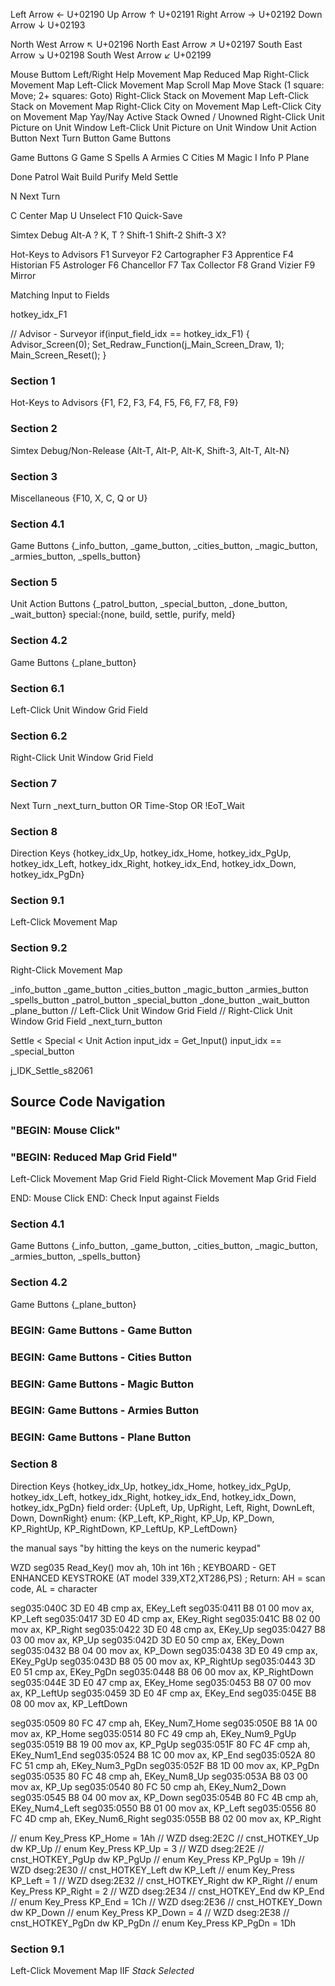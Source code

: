 


Left Arrow
←
U+02190
Up Arrow
↑
U+02191
Right Arrow
→
U+02192
Down Arrow
↓
U+02193

North West Arrow
↖
U+02196
North East Arrow
↗
U+02197
South East Arrow
↘
U+02198
South West Arrow
↙
U+02199


Mouse Buttom
Left/Right
Help
Movement Map
Reduced Map
Right-Click Movement Map
Left-Click Movement Map
Scroll Map
Move Stack  (1 square: Move; 2+ squares: Goto)
Right-Click Stack on Movement Map
Left-Click Stack on Movement Map
Right-Click City on Movement Map
Left-Click City on Movement Map
Yay/Nay Active Stack
Owned / Unowned
Right-Click Unit Picture on Unit Window
Left-Click Unit Picture on Unit Window
Unit Action Button
Next Turn Button
Game Buttons





Game Buttons
G   Game
S   Spells
A   Armies
C   Cities
M   Magic
I   Info
P   Plane

Done
Patrol
Wait
Build
Purify
Meld
Settle

N   Next Turn

C   Center Map
U   Unselect
F10 Quick-Save

Simtex Debug
Alt-A
? K, T ?
Shift-1
Shift-2
Shift-3
X?

Hot-Keys to Advisors
F1  Surveyor
F2  Cartographer
F3  Apprentice
F4  Historian
F5  Astrologer
F6  Chancellor
F7  Tax Collector
F8  Grand Vizier
F9  Mirror


Matching Input to Fields

hotkey_idx_F1

// Advisor - Surveyor
if(input_field_idx == hotkey_idx_F1)
{
    Advisor_Screen(0);
    Set_Redraw_Function(j_Main_Screen_Draw, 1);
    Main_Screen_Reset();
}

### Section 1
Hot-Keys to Advisors    {F1, F2, F3, F4, F5, F6, F7, F8, F9}
### Section 2
Simtex Debug/Non-Release    {Alt-T, Alt-P, Alt-K, Shift-3, Alt-T, Alt-N}
### Section 3
Miscellaneous           {F10, X, C, Q or U}
### Section 4.1
Game Buttons            {_info_button, _game_button, _cities_button, _magic_button, _armies_button, _spells_button}
### Section 5
Unit Action Buttons     {_patrol_button, _special_button, _done_button, _wait_button} special:{none, build, settle, purify, meld}
### Section 4.2
Game Buttons            {_plane_button}
### Section 6.1
Left-Click Unit Window Grid Field
### Section 6.2
Right-Click Unit Window Grid Field
### Section 7
Next Turn               _next_turn_button OR Time-Stop OR !EoT_Wait
### Section 8
Direction Keys          {hotkey_idx_Up, hotkey_idx_Home, hotkey_idx_PgUp, hotkey_idx_Left, hotkey_idx_Right, hotkey_idx_End, hotkey_idx_Down, hotkey_idx_PgDn}
### Section 9.1
Left-Click Movement Map
### Section 9.2
Right-Click Movement Map



_info_button
_game_button
_cities_button
_magic_button
_armies_button
_spells_button
_patrol_button
_special_button
_done_button
_wait_button
_plane_button
// Left-Click Unit Window Grid Field
// Right-Click Unit Window Grid Field
_next_turn_button



Settle < Special < Unit Action
input_idx = Get_Input()
input_idx == _special_button

j_IDK_Settle_s82061


## Source Code Navigation

### "BEGIN: Mouse Click"
### "BEGIN: Reduced Map Grid Field"
Left-Click Movement Map Grid Field
Right-Click Movement Map Grid Field



END: Mouse Click
END: Check Input against Fields


### Section 4.1
Game Buttons            {_info_button, _game_button, _cities_button, _magic_button, _armies_button, _spells_button}
### Section 4.2
Game Buttons            {_plane_button}

### BEGIN: Game Buttons - Game Button

### BEGIN: Game Buttons - Cities Button

### BEGIN: Game Buttons - Magic Button

### BEGIN: Game Buttons - Armies Button


### BEGIN: Game Buttons - Plane Button




### Section 8
Direction Keys          {hotkey_idx_Up, hotkey_idx_Home, hotkey_idx_PgUp, hotkey_idx_Left, hotkey_idx_Right, hotkey_idx_End, hotkey_idx_Down, hotkey_idx_PgDn}
field order: {UpLeft, Up, UpRight, Left, Right, DownLeft, Down, DownRight}
enum: {KP_Left, KP_Right, KP_Up, KP_Down, KP_RightUp, KP_RightDown, KP_LeftUp, KP_LeftDown}

the manual says "by hitting the keys on the numeric keypad"

WZD  seg035
Read_Key()
    mov     ah, 10h
    int     16h
    ; KEYBOARD - GET ENHANCED KEYSTROKE (AT model 339,XT2,XT286,PS)
    ; Return: AH = scan code, AL = character

seg035:040C 3D E0 4B                                        cmp     ax, EKey_Left
seg035:0411 B8 01 00                                        mov     ax, KP_Left
seg035:0417 3D E0 4D                                        cmp     ax, EKey_Right
seg035:041C B8 02 00                                        mov     ax, KP_Right
seg035:0422 3D E0 48                                        cmp     ax, EKey_Up
seg035:0427 B8 03 00                                        mov     ax, KP_Up
seg035:042D 3D E0 50                                        cmp     ax, EKey_Down
seg035:0432 B8 04 00                                        mov     ax, KP_Down
seg035:0438 3D E0 49                                        cmp     ax, EKey_PgUp
seg035:043D B8 05 00                                        mov     ax, KP_RightUp
seg035:0443 3D E0 51                                        cmp     ax, EKey_PgDn
seg035:0448 B8 06 00                                        mov     ax, KP_RightDown
seg035:044E 3D E0 47                                        cmp     ax, EKey_Home
seg035:0453 B8 07 00                                        mov     ax, KP_LeftUp
seg035:0459 3D E0 4F                                        cmp     ax, EKey_End
seg035:045E B8 08 00                                        mov     ax, KP_LeftDown

seg035:0509 80 FC 47                                        cmp     ah, EKey_Num7_Home
seg035:050E B8 1A 00                                        mov     ax, KP_Home
seg035:0514 80 FC 49                                        cmp     ah, EKey_Num9_PgUp
seg035:0519 B8 19 00                                        mov     ax, KP_PgUp
seg035:051F 80 FC 4F                                        cmp     ah, EKey_Num1_End
seg035:0524 B8 1C 00                                        mov     ax, KP_End
seg035:052A 80 FC 51                                        cmp     ah, EKey_Num3_PgDn
seg035:052F B8 1D 00                                        mov     ax, KP_PgDn
seg035:0535 80 FC 48                                        cmp     ah, EKey_Num8_Up
seg035:053A B8 03 00                                        mov     ax, KP_Up
seg035:0540 80 FC 50                                        cmp     ah, EKey_Num2_Down
seg035:0545 B8 04 00                                        mov     ax, KP_Down
seg035:054B 80 FC 4B                                        cmp     ah, EKey_Num4_Left
seg035:0550 B8 01 00                                        mov     ax, KP_Left
seg035:0556 80 FC 4D                                        cmp     ah, EKey_Num6_Right
seg035:055B B8 02 00                                        mov     ax, KP_Right



// enum Key_Press  KP_Home  = 1Ah
// WZD dseg:2E2C
// cnst_HOTKEY_Up dw KP_Up
// enum Key_Press  KP_Up  = 3
// WZD dseg:2E2E
// cnst_HOTKEY_PgUp dw KP_PgUp
// enum Key_Press  KP_PgUp  = 19h
// WZD dseg:2E30
// cnst_HOTKEY_Left dw KP_Left
// enum Key_Press  KP_Left  = 1
// WZD dseg:2E32
// cnst_HOTKEY_Right dw KP_Right
// enum Key_Press  KP_Right  = 2
// WZD dseg:2E34
// cnst_HOTKEY_End dw KP_End
// enum Key_Press  KP_End  = 1Ch
// WZD dseg:2E36
// cnst_HOTKEY_Down dw KP_Down
// enum Key_Press  KP_Down  = 4
// WZD dseg:2E38
// cnst_HOTKEY_PgDn dw KP_PgDn
// enum Key_Press  KP_PgDn  = 1Dh




### Section 9.1
Left-Click Movement Map
IIF *Stack Selected*


